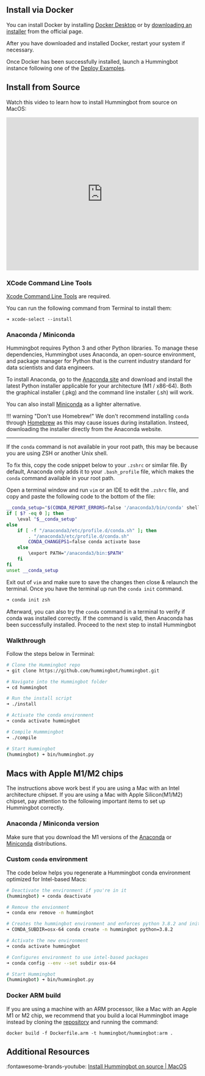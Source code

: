 ## Install via Docker

You can install Docker by installing [Docker Desktop](https://docs.docker.com/desktop/install/windows-install/) or by [downloading an installer](https://docs.docker.com/docker-for-mac/install/) from the official page.

After you have downloaded and installed Docker, restart your system if necessary.

Once Docker has been successfully installed, launch a Hummingbot instance following one of the [Deploy Examples](/installation/deploy/).

## Install from Source

Watch this video to learn how to install Hummingbot from source on MacOS:

<iframe style="width:100%; min-height:400px;" src="https://www.youtube.com/embed/_10M9uJan3U" frameborder="0" allow="accelerometer; autoplay; encrypted-media; gyroscope; picture-in-picture" allowfullscreen></iframe>

### XCode Command Line Tools

[Xcode Command Line Tools](https://mac.install.guide/commandlinetools/index.html) are required.

You can run the following command from Terminal to install them:

```
➜ xcode-select --install
```

### Anaconda / Miniconda

Hummingbot requires Python 3 and other Python libraries. To manage these dependencies, Hummingbot uses Anaconda, an open-source environment, and package manager for Python that is the current industry standard for data scientists and data engineers.

To install Anaconda, go to the [Anaconda site](https://www.anaconda.com/products/distribution#Downloads) and download and install the latest Python installer applicable for your architecture (M1 / x86-64). Both the graphical installer (.pkg) and the command line installer (.sh) will work.

You can also install [Miniconda](https://docs.conda.io/en/latest/miniconda.html) as a lighter alternative.

!!! warning "Don't use Homebrew!"
    We don't recommend installing `conda` through [Homebrew](https://brew.sh/) as this may cause issues during installation. Insteed, downloading the installer directly from the Anaconda website. 

---

If the `conda` command is not available in your root path, this may be because you are using ZSH or another Unix shell. 

To fix this, copy the code snippet below to your `.zshrc` or similar file. By default, Anaconda only adds it to your `.bash_profile` file, which makes the `conda` command available in your root path.

Open a terminal window and run `vim` or an IDE to edit the `.zshrc` file, and copy and paste the following code to the bottom of the file:

```bash
__conda_setup="$(CONDA_REPORT_ERRORS=false '/anaconda3/bin/conda' shell.bash hook 2> /dev/null)"
if [ $? -eq 0 ]; then
    \eval "$__conda_setup"
else
    if [ -f "/anaconda3/etc/profile.d/conda.sh" ]; then
        . "/anaconda3/etc/profile.d/conda.sh"
        CONDA_CHANGEPS1=false conda activate base
    else
        \export PATH="/anaconda3/bin:$PATH"
    fi
fi
unset __conda_setup
```

Exit out of `vim` and make sure to save the changes then close & relaunch the terminal. Once you have the terminal up run the `conda init` command.

```bash
➜ conda init zsh
```

Afterward, you can also try the `conda` command in a terminal to verify if conda was installed correctly. If the command is valid, then Anaconda has been successfully installed. Proceed to the next step to install Hummingbot

### Walkthrough

Follow the steps below in Terminal:

```bash
# Clone the Hummingbot repo
➜ git clone https://github.com/hummingbot/hummingbot.git

# Navigate into the Hummingbot folder
➜ cd hummingbot

# Run the install script
➜ ./install

# Activate the conda environment
➜ conda activate hummingbot

# Compile Hummmingbot
➜ ./compile

# Start Hummingbot
(hummingbot) ➜ bin/hummingbot.py
```

## Macs with Apple M1/M2 chips

The instructions above work best if you are using a Mac with an Intel architecture chipset. If you are using a Mac with Apple Silicon(M1/M2) chipset, pay attention to the following important items to set up Hummingbot correctly.

### Anaconda / Miniconda version

Make sure that you download the M1 versions of the [Anaconda](https://www.anaconda.com/products/distribution) or [Miniconda](https://docs.conda.io/en/latest/miniconda.html) distributions.
 
### Custom `conda` environment

The code below helps you regenerate a Hummingbot conda environment optimized for Intel-based Macs:

```bash
# Deactivate the environment if you're in it
(hummingbot) ➜ conda deactivate

# Remove the envionment
➜ conda env remove -n hummingbot

# Creates the hummingbot environment and enforces python 3.8.2 and initialize a environment variable used to determine the processor packages to use
➜ CONDA_SUBDIR=osx-64 conda create -n hummingbot python=3.8.2

# Activate the new environment
➜ conda activate hummingbot

# Configures environment to use intel-based packages
➜ conda config --env --set subdir osx-64

# Start Hummingbot
(hummingbot) ➜ bin/hummingbot.py
```

### Docker ARM build

If you are using a machine with an ARM processor, like a Mac with an Apple M1 or M2 chip, we recommend that you build a local Hummingbot image instead by cloning the [repository](https://github.com/hummingbot/hummingbot) and running the command:

```
docker build -f Dockerfile.arm -t hummingbot/hummingbot:arm .
```

## Additional Resources

:fontawesome-brands-youtube: [Install Hummingbot on source | MacOS](https://www.youtube.com/watch?v=_10M9uJan3U&list=PLDwlNkL_4MMc1GxjWShinaX4FQCxgOkyO&index=1)
